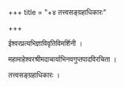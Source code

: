 +++
title = "+४ तत्त्वसङ्ग्रहाधिकारः"

+++

ईश्वरप्रत्यभिज्ञाविवृतिविमर्शिनी ।

महामाहेश्वरश्रीमदाचार्याभिनवगुप्तपादविरचिता ।

तत्त्वसङ्ग्रहाधिकारः ।